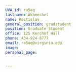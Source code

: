```yaml
---
UVA_id: ra5aq
lastname: Akhmechet
name: Rostislav
general_position: gradstudent
position: Graduate Student
office: 125 Kerchof Hall
phone: 434-924-8777
email: ra5aq@virginia.edu
image:
personal_page:


---
```

